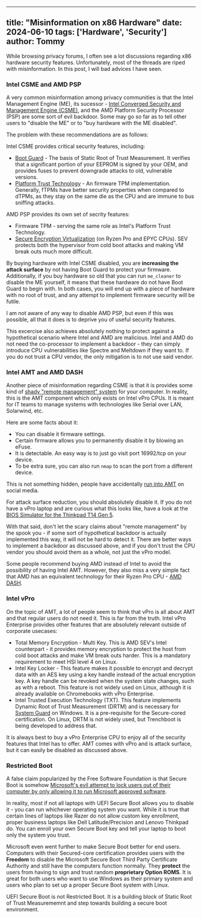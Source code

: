 
---
title: "Misinformation on x86 Hardware"
date: 2024-06-10
tags: ['Hardware', 'Security']
author: Tommy
---

While browsing privacy forums, I often see a lot discussions regarding x86 hardware security features. Unfortunately, most of the threads are riped with misinformation. In this post, I will bad advices I have seen.

### Intel CSME and AMD PSP

A very common misinformation among privacy communities is that the Intel Management Engine (ME), its sucessor - [Intel Converged Security and Management Engine (CSME)](https://www.intel.com/content/dam/www/public/us/en/security-advisory/documents/intel-csme-security-white-paper.pdf), and the AMD Platform Security Processor (PSP) are some sort of evil backdoor. Some may go so far as to tell other users to "disable the ME" or to "buy hardware with the ME disabled".

The problem with these recommendations are as follows:

Intel CSME provides critical security features, including:
- [Boot Guard](https://networkbuilders.intel.com/docs/networkbuilders/secure-the-network-infrastructure-secure-boot-methodologies.pdf) - The basis of Static Root of Trust Measurement. It verifies that a significant portion of your EEPROM is signed by your OEM, and provides fuses to prevent downgrade attacks to old, vulnerable versions.
- [Platform Trust Technology](https://www.intel.com/content/www/us/en/support/articles/000094205/processors/intel-core-processors.html) - An firmware TPM implementation. Generally, fTPMs have better security properties when compared to dTPMs, as they stay on the same die as the CPU and are immune to bus sniffing attacks.

AMD PSP provides its own set of secrity features:
- Firmware TPM - serving the same role as Intel's Platform Trust Technology.
- [Secure Encryption Virtualization](https://www.amd.com/en/developer/sev.html) (on Ryzen Pro and EPYC CPUs). SEV protects both the hypervisor from cold boot attacks and making VM break outs much more difficult.

By buying hardware with Intel CSME disabled, you are **increasing the attack surface** by not having Boot Guard to protect your firmware. Additionally, if you buy hardware so old that you can run `me_cleaner` to disable the ME yourself, it means that these hardware do not have Boot Guard to begin with. In both cases, you will end up with a piece of hardware with no root of trust, and any attempt to implement firmware security will be futile.

I am not aware of any way to disable AMD PSP, but even if this was possible, all that it does is to deprive you of useful security features.

This excercise also achieves absolutely nothing to protect against a hypothetical scenario where Intel and AMD are malicious. Intel and AMD do not need the co-processor to implement a backdoor - they can simply introduce CPU vulnerabilities like Spectre and Meltdown if they want to. If you do not trust a CPU vendor, the only mitigation is to not use said vendor.

### Intel AMT and AMD DASH

Another piece of misinformation regarding CSME is that it is provides some kind of [shady "remote management" system](https://www.fsf.org/blogs/community/active-management-technology) for your computer. In reality, this is the AMT component which only exists on Intel vPro CPUs. It is meant for IT teams to manage systems with technologies like Serial over LAN, Solarwind, etc.

Here are some facts about it:
- You can disable it firmware settings.
- Certain firmware allows you to permanently disable it by blowing an eFuse.
- It is detectable. An easy way is to just go visit port 16992/tcp on your device.
- To be extra sure, you can also run `nmap` to scan the port from a different device.

This is not something hidden, people have accidentally [run into AMT](https://mastodon.lilysthings.org/@i_lost_my_bagel/112228352384742242) on social media.

For attack surface reduction, you should absolutely disable it. If you do not have a vPro laptop and are curious what this looks like, have a look at the [BIOS Simulator for the Thinkpad T14 Gen 5](https://download.lenovo.com/bsco/#/graphicalsimulator/ThinkPad%20T14%20Gen%205%20(21ML,21MM)).

With that said, don't let the scary claims about "remote management" by the spook you - if some sort of hypothetical backdoor is actually implemented this way, it will not be hard to detect it. There are better ways to implement a backdoor as discussed above, and if you don't trust the CPU vendor you should avoid them as a whole, not just the vPro model.

Some people recommend buying AMD instead of Intel to avoid the possibility of having Intel AMT. However, they also miss a very simple fact that AMD has an equivalent technology for their Ryzen Pro CPU - [AMD DASH](https://www.amd.com/system/files/documents/out-of-band-client-management-overview.pdf).

### Intel vPro

On the topic of AMT, a lot of people seem to think that vPro is all about AMT and that regular users do not need it. This is far from the truth. Intel vPro Enterprise provides other features that are absolutely relevant outside of corporate usecases:

- Total Memory Encryption - Multi Key. This is AMD SEV's Intel counterpart - it provides memory encryption to protect the host from cold boot attacks and make VM break outs harder. This is a mandatory requirement to meet HSI level 4 on Linux.
- Intel Key Locker - This feature makes it possible to encrypt and decrypt data with an AES key using a key handle instead of the actual encryption key. A key handle can be revoked when the system state changes, such as with a reboot. This feature is not widely used on Linux, although it is already available on Chromebooks with vPro Enterprise.
- Intel Trusted Execution Technology (TXT). This feature implements Dynamic Root of Trust Measurement (DRTM) and is necessary for [System Guard](https://learn.microsoft.com/en-us/windows/security/hardware-security/how-hardware-based-root-of-trust-helps-protect-windows) on Windows. It is a pre-requisite for the Secure-cored certification. On Linux, DRTM is not widely used, but Trenchboot is being developed to address that.

It is always best to buy a vPro Enterprise CPU to enjoy all of the security features that Intel has to offer. AMT comes with vPro and is attack surface, but it can easily be disabled as discussed above.

### Restricted Boot

A false claim popularized by the Free Software Foundation is that Secure Boot is somehow [Microsoft's evil attempt to lock users out of their computer by only allowing it to run Microsoft approved software](https://www.fsf.org/campaigns/secure-boot-vs-restricted-boot/whitepaper-web).

In reality, most if not all laptops with UEFI Secure Boot allows you to disable it - you can run whichever operating system you want. While it is true that certain lines of laptops like Razer do not allow custom key enrollment, proper business laptops like Dell Latitude/Precision and Lenovo Thinkpad do. You can enroll your own Secure Boot key and tell your laptop to boot only the system you trust.

Microsoft even went further to make Secure Boot better for end users. Computers with their Secured-core certification provides users with the **Freedom** to disable the Microsoft Secure Boot Third Party Certificate Authority and still have the computers function normally. They **protect** the users from having to sign and trust random **proprietary Option ROMS**. It is great for both users who want to use Windows as their primary system and users who plan to set up a proper Secure Boot system with Linux.

UEFI Secure Boot is not Restricted Boot. It is a building block of Static Root of Trust Measurememnt and step towards building a secure boot environment.